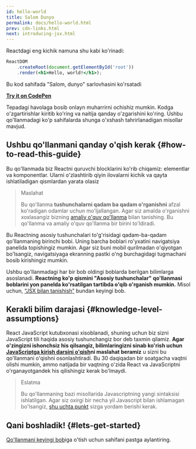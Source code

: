 ```yaml
---
id: hello-world
title: Salom Dunyo
permalink: docs/hello-world.html
prev: cdn-links.html
next: introducing-jsx.html
---
```


Reactdagi eng kichik namuna shu kabi ko'rinadi:

```jsx
ReactDOM
    .createRoot(document.getElementById('root'))
    .render(<h1>Hello, world!</h1>);
```

Bu kod sahifada "Salom, dunyo" sarlovhasini ko'rsatadi

**[Try it on CodePen](https://codepen.io/gaearon/pen/rrpgNB?editors=1010)**

Tepadagi havolaga bosib onlayn muharrirni ochishiz mumkin. Kodga o'zgartirishlar kiritib ko'ring va naitija qanday o'zgarishini ko'ring. Ushbu qo'llanmadagi ko'p sahifalarda shunga o'xshash tahrirlanadigan misollar mavjud.


## Ushbu qo'llanmani qanday o'qish kerak {#how-to-read-this-guide}

Bu qo'llanmada biz Reactni quruvchi blocklarini ko'rib chiqamiz: elementlar va komponentlar. Ularni o'zlashtirib qiyin ilovalarni kichik va qayta ishlatiladigan qismlardan yarata olasiz

>Maslahat
>
>Bu qo'llanma **tushunchalarni qadam ba qadam o'rganishni** afzal ko'radigan odamlar uchun mo'ljallangan. Agar siz amalda o'rganishni xoxlasangiz bizning [amaliy o'quv qo'llanma](/tutorial/tutorial.html) bilan tanishing. Bu qo'llanma va amaliy o'quv qo'llanma bir birini to'ldiradi.

Bu Reactning asosiy tushunchalari to'g'risidagi qadam-ba-qadam qo'llanmaning birinchi bobi. Uning barcha boblari ro'yxatini navigatsiya panelida topishingiz mumkin. Agar siz buni mobil qurilmadan o'qiyotgan bo'lsangiz, navigatsiyaga ekranning pastki o'ng burchagidagi tugmachani bosib kirishingiz mumkin.

Ushbu qo'llanmadagi har bir bob oldingi boblarda berilgan bilimlarga asoslanadi. **Reactning ko'p qismini "Asosiy tushunchalar" qo'llanmasi boblarini yon panelda ko'rsatilgan tartibda o'qib o'rganish mumkin.** Misol uchun, [“JSX bilan tanishish”](/docs/introducing-jsx.html) bundan keyingi bob.

## Kerakli bilim darajasi {#knowledge-level-assumptions}

React JavaScript kutubxonasi xisoblanadi, shuning uchun biz sizni JavaScript tili haqida asosiy tushunchangiz bor deb taxmin qilamiz. **Agar o'zingizni ishonchsiz his qilsangiz, bilimlaringizni sinab ko'rish uchun [JavaScriptga kirish darsini o'qish](https://developer.mozilla.org/en-US/docs/Web/JavaScript/A_re-introduction_to_JavaScript)ni maslahat beramiz** u sizni bu qo'llanmani o'qishni osonlashtiradi. Bu 30 daqiqadan bir soatgacha vaqtni olishi mumkin, ammo natijada bir vaqtning o'zida React va JavaScriptni o'rganayotgandek his qilishingiz kerak bo'lmaydi.

>Eslatma
>
>Bu qo'llanmaning bazi misollarida Javascriptning yangi sintaksisi ishlatilgan. Agar siz oxirgi bir necha yil Javascript bilan ishlamagan bo'lsangiz, [shu uchta punkt](https://gist.github.com/gaearon/683e676101005de0add59e8bb345340c) sizga yordam berishi kerak.


## Qani boshladik! {#lets-get-started}

[Qo'llanmani keyingi bob](/docs/introducing-jsx.html)iga o'tish uchun sahifani pastga aylantiring.

